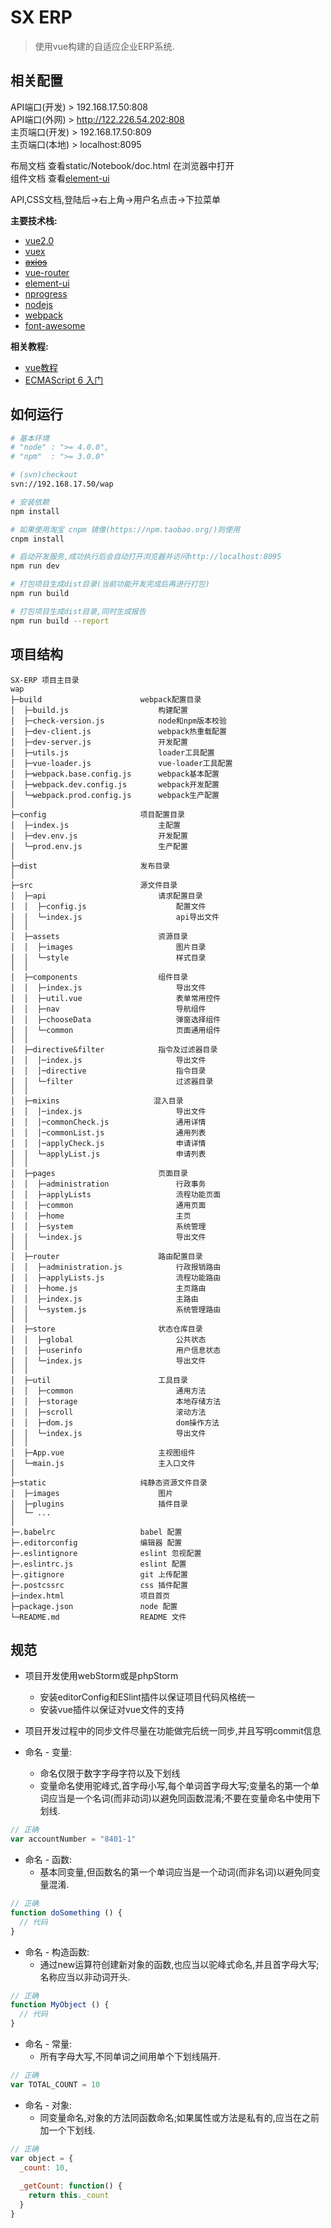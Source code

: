 # SX ERP

> 使用vue构建的自适应企业ERP系统.

## 相关配置
API端口(开发) > 192.168.17.50:808  
API端口(外网) > http://122.226.54.202:808  
主页端口(开发) > 192.168.17.50:809  
主页端口(本地) > localhost:8095

布局文档 查看static/Notebook/doc.html 在浏览器中打开  
组件文档 查看[element-ui](http://element.eleme.io/#/zh-CN/component/installation)

API,CSS文档,登陆后->右上角->用户名点击->下拉菜单

**主要技术栈:**
* [vue2.0](https://cn.vuejs.org/v2/guide/)
* [vuex](http://vuex.vuejs.org/zh-cn/)
* ~~[axios](https://github.com/mzabriskie/axios)~~
* [vue-router](http://router.vuejs.org/zh-cn/)
* [element-ui](http://element.eleme.io/#/zh-CN/component/installation)
* [nprogress](http://ricostacruz.com/nprogress/)
* [nodejs](http://nodejs.cn/)
* [webpack](http://webpackdoc.com/)
* [font-awesome](http://fontawesome.io/icons/)

**相关教程:**
* [vue教程](https://github.com/GiantZero-x/vue-tutorials)
* [ECMAScript 6 入门](http://es6.ruanyifeng.com/)

## 如何运行

```bash
# 基本环境
# "node" : ">= 4.0.0",
# "npm"  : ">= 3.0.0"

# (svn)checkout 
svn://192.168.17.50/wap

# 安装依赖
npm install

# 如果使用淘宝 cnpm 镜像(https://npm.taobao.org/)则使用 
cnpm install

# 启动开发服务,成功执行后会自动打开浏览器并访问http://localhost:8095
npm run dev

# 打包项目生成dist目录(当前功能开发完成后再进行打包)
npm run build

# 打包项目生成dist目录,同时生成报告
npm run build --report
```

## 项目结构
~~~
SX-ERP 项目主目录
wap
├─build                      webpack配置目录
│  ├─build.js                    构建配置
│  ├─check-version.js            node和npm版本校验
│  ├─dev-client.js               webpack热重载配置
│  ├─dev-server.js               开发配置
│  ├─utils.js                    loader工具配置
│  ├─vue-loader.js               vue-loader工具配置
│  ├─webpack.base.config.js      webpack基本配置
│  ├─webpack.dev.config.js       webpack开发配置
│  └─webpack.prod.config.js      webpack生产配置
│
├─config                     项目配置目录
│  ├─index.js                    主配置
│  ├─dev.env.js                  开发配置
│  └─prod.env.js                 生产配置
│
├─dist                       发布目录
│
├─src                        源文件目录
│  ├─api                         请求配置目录
│  │  ├─config.js                    配置文件  
│  │  └─index.js                     api导出文件
│  │
│  ├─assets                      资源目录
│  │  ├─images                       图片目录
│  │  └─style                        样式目录
│  │
│  ├─components                  组件目录
│  │  ├─index.js                     导出文件
│  │  ├─util.vue                     表单常用控件
│  │  ├─nav                          导航组件
│  │  ├─chooseData                   弹窗选择组件
│  │  └─common                       页面通用组件
│  │
│  ├─directive&filter            指令及过滤器目录
│  │  │─index.js                     导出文件
│  │  │─directive                    指令目录
│  │  └─filter                       过滤器目录
│  │
│  ├─mixins                     混入目录
│  │  │─index.js                     导出文件
│  │  │─commonCheck.js               通用详情
│  │  │─commonList.js                通用列表
│  │  │─applyCheck.js                申请详情
│  │  └─applyList.js                 申请列表
│  │
│  ├─pages                       页面目录
│  │  ├─administration               行政事务
│  │  ├─applyLists                   流程功能页面
│  │  ├─common                       通用页面
│  │  ├─home                         主页
│  │  ├─system                       系统管理
│  │  └─index.js                     导出文件
│  │              
│  ├─router                      路由配置目录
│  │  ├─administration.js            行政报销路由
│  │  ├─applyLists.js                流程功能路由
│  │  ├─home.js                      主页路由
│  │  ├─index.js                     主路由
│  │  └─system.js                    系统管理路由            
│  │              
│  ├─store                       状态仓库目录
│  │  ├─global                       公共状态
│  │  ├─userinfo                     用户信息状态
│  │  └─index.js                     导出文件     
│  │         
│  ├─util                        工具目录
│  │  ├─common                       通用方法
│  │  ├─storage                      本地存储方法
│  │  ├─scroll                       滚动方法
│  │  ├─dom.js                       dom操作方法
│  │  └─index.js                     导出文件
│  │       
│  ├─App.vue                     主视图组件
│  └─main.js                     主入口文件
│
├─static                     纯静态资源文件目录
│  ├─images                      图片
│  ├─plugins                     插件目录
│  └─ ... 
│
├─.babelrc                   babel 配置
├─.editorconfig              编辑器 配置
├─.eslintignore              eslint 忽视配置
├─.eslintrc.js               eslint 配置
├─.gitignore                 git 上传配置
├─.postcssrc                 css 插件配置
├─index.html                 项目首页
├─package.json               node 配置
└─README.md                  README 文件
~~~

## 规范
*   项目开发使用webStorm或是phpStorm
    *   安装editorConfig和ESlint插件以保证项目代码风格统一
    *   安装vue插件以保证对vue文件的支持
    
*   项目开发过程中的同步文件尽量在功能做完后统一同步,并且写明commit信息

*   命名 - 变量:
    *   命名仅限于数字字母字符以及下划线
    *   变量命名使用驼峰式,首字母小写,每个单词首字母大写;变量名的第一个单词应当是一个名词(而非动词)以避免同函数混淆;不要在变量命名中使用下划线.
```javascript
// 正确
var accountNumber = "8401-1"
```
 
*   命名 - 函数:
    *   基本同变量,但函数名的第一个单词应当是一个动词(而非名词)以避免同变量混淆.
```javascript
// 正确
function doSomething () {
  // 代码
}
```
*   命名 - 构造函数:
    *   通过new运算符创建新对象的函数,也应当以驼峰式命名,并且首字母大写;名称应当以非动词开头.
```javascript
// 正确
function MyObject () {
  // 代码
}
```
*   命名 - 常量:
    *   所有字母大写,不同单词之间用单个下划线隔开.
```javascript
// 正确
var TOTAL_COUNT = 10
```
*   命名 - 对象:
    *   同变量命名,对象的方法同函数命名;如果属性或方法是私有的,应当在之前加一个下划线.
```javascript
// 正确
var object = {
  _count: 10,
  
  _getCount: function() {
    return this._count
  }
}
```
    

